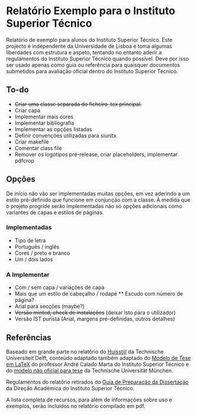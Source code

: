 # Relatório Exemplo para o Instituto Superior Técnico

Relatório de exemplo para alunos do Instituto Superior Técnico. Este projecto é independente da Universidade de Lisboa e toma algumas liberdades com estrutura e aspeto, tentando no entanto aderir a regulamentos do Instituto Superior Técnico quando possível. Deve por isso ser usado apenas como guia ou referência para quaisquer documentos submetidos para avaliação oficial dentro do Instituto Superior Técnico.

## To-do

* ~~Criar uma classe separada do ficheiro .tex principal.~~
* Criar capa
* Implementar mais cores
* Implementar bibliografia
* Implementar as opções listadas
* Definir convenções utilizadas para siunitx
* Criar makefile
* Comentar class file
* Remover os logótipos pré-release, criar placeholders, implementar pdfcrop

## Opções

De início não vão ser implementadas muitas opções, em vez aderindo a um estilo pré-definido que funcione em conjunção com a classe. À medida que o projeto progride serão implementadas não só opções adicionais como variantes de capas e estilos de páginas.

### Implementadas

* Tipo de letra
* Português / inglês
* Cores / preto e branco
* Um / dois lados

### A Implementar

* Com / sem capa / variações de capa
* Mais que um estilo de cabeçalho / rodapé
** Escudo com número de página?
* Arial para secções (maybe?)
* ~~Versão minted, check de instalações~~ (deixar isto para o utilizador)
* Versão IST purista (Arial, margens pré-definidas, outros detalhes)

## Referências

Baseado em grande parte no relatório do [Huisstijl](https://www.tudelft.nl/huisstijl/ "Huisstijl TU Delft") da Technische Universiteit Delft, conteúdo adaptado também adaptado do [Modelo de Tese em LaTeX](https://fenix.tecnico.ulisboa.pt/homepage/ist31052/documentos-para-elaboracao-da-tese "Modelo de Tese em LaTeX") do professor André Calado Marta do Instituto Superior Técnico e do [modelo não oficial para tese](https://github.com/fwalch/tum-thesis-latex "TUM LaTeX Thesis") da Technische Universität München.

Regulamentos do relatório retirados do [Guia de Preparação da Dissertação](https://academica.tecnico.ulisboa.pt/files/sites/54/guia-de-preparacao-da-dissertacao-1516.pdf "Guia de Preparação da Dissertação") da Direção Académica do Instituto Superior Técnico.

A lista completa de recursos, para além de informações sobre uso e exemplos, serão incluídos no relatório compilado em pdf.
